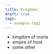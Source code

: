 ```yaml
---
title: Kingdoms
draft: true
tags:
  - example-tag2
---
```

- kingdom of moria
- empire of frost
- some other
